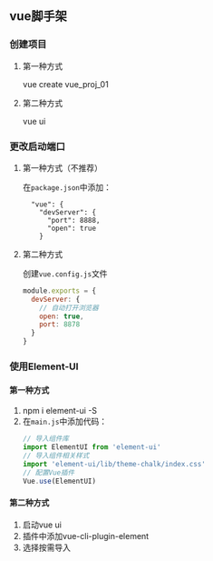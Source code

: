 ## vue脚手架

### 创建项目
1. 第一种方式

    vue create vue_proj_01
    
2. 第二种方式

    vue ui
### 更改启动端口
1. 第一种方式（不推荐）

    在`package.json`中添加：
    ```
      "vue": {
        "devServer": {
          "port": 8888,
          "open": true
        }
    ```
2. 第二种方式
   
    创建`vue.config.js`文件
    ```js
    module.exports = {
      devServer: {
        // 自动打开浏览器
        open: true,
        port: 8878
      }
    }
    ```

###  使用Element-UI
#### 第一种方式
1. npm i element-ui -S
2. 在`main.js`中添加代码：
    ```js
    // 导入组件库
    import ElementUI from 'element-ui'
    // 导入组件相关样式
    import 'element-ui/lib/theme-chalk/index.css'
    // 配置Vue插件
    Vue.use(ElementUI)
    ```
#### 第二种方式
1. 启动vue ui
2. 插件中添加vue-cli-plugin-element
3. 选择按需导入

